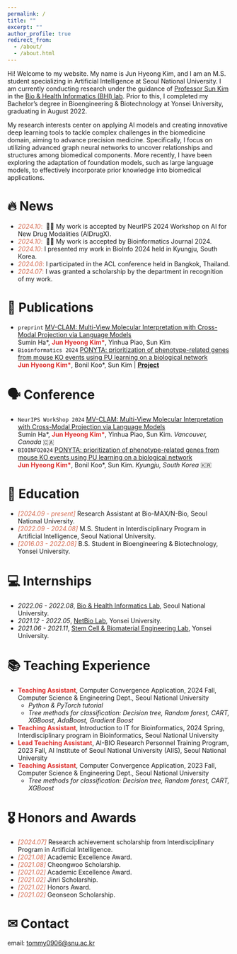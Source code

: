 ```yaml
---
permalink: /
title: ""
excerpt: ""
author_profile: true
redirect_from: 
  - /about/
  - /about.html
--- 
```



<span class='anchor' id='about-me'></span>
Hi! Welcome to my website. My name is Jun Hyeong Kim, and I am an M.S. student specializing in Artificial Intelligence at Seoul National University. I am currently conducting research under the guidance of [Professor Sun Kim](https://scholar.google.co.kr/citations?user=lI_oWS8AAAAJ&hl=en) in the [Bio & Health Informatics (BHI) lab](https://bhi-kimlab.github.io/). Prior to this, I completed my Bachelor’s degree in Bioengineering & Biotechnology at Yonsei University, graduating in August 2022.

My research interests center on applying AI models and creating innovative deep learning tools to tackle complex challenges in the biomedicine domain, aiming to advance precision medicine. Specifically, I focus on utilizing advanced graph neural networks to uncover relationships and structures among biomedical components. More recently, I have been exploring the adaptation of foundation models, such as large language models, to effectively incorporate prior knowledge into biomedical applications.

<!-- My research interest includes neural machine translation and computer vision. I have published more than 100 papers at the top international AI conferences with total <a href='https://scholar.google.com/citations?user=mQEG6VcAAAAJ'>google scholar citations <strong><span id='total_cit'>??+</span></strong></a> (You can also use google scholar badge <a href='https://scholar.google.com/citations?user=mQEG6VcAAAAJ'><img src="https://img.shields.io/endpoint?url={{ url | url_encode }}&logo=Google%20Scholar&labelColor=f6f6f6&color=9cf&style=flat&label=citations"></a>). -->


# 🔥 News
- <span style="color: #D56D53">*2024.10*:</span> &nbsp;🎉🎉 My work is accepted by NeurIPS 2024 Workshop on AI for New Drug Modalities (AIDrugX).
- <span style="color: #D56D53">*2024.10*:</span> &nbsp;🎉🎉 My work is accepted by Bioinformatics Journal 2024.
- <span style="color: #D56D53">*2024.10*:</span> I presented my work in BioInfo 2024 held in Kyungju, South Korea.
- <span style="color: #D56D53">*2024.08*:</span> I participated in the ACL conference held in Bangkok, Thailand. 
- <span style="color: #D56D53">*2024.07*:</span> I was granted a scholarship by the department in recognition of my work.

# 📝 Publications 

<!-- <div class='paper-box'><div class='paper-box-image'><div><div class="badge">CVPR 2016</div><img src='images/500x300.png' alt="sym" width="100%"></div></div>
<div class='paper-box-text' markdown="1">

[Deep Residual Learning for Image Recognition](https://openaccess.thecvf.com/content_cvpr_2016/papers/He_Deep_Residual_Learning_CVPR_2016_paper.pdf)

**Kaiming He**, Xiangyu Zhang, Shaoqing Ren, Jian Sun

[**Project**](https://scholar.google.com/citations?view_op=view_citation&hl=zh-CN&user=DhtAFkwAAAAJ&citation_for_view=DhtAFkwAAAAJ:ALROH1vI_8AC) <strong><span class='show_paper_citations' data='DhtAFkwAAAAJ:ALROH1vI_8AC'></span></strong>
- Lorem ipsum dolor sit amet, consectetur adipiscing elit. Vivamus ornare aliquet ipsum, ac tempus justo dapibus sit amet. 
</div>
</div> -->

<ul>


  <li>
    <code class="language-plaintext highlighter-rouge">preprint</code>
    <a href="../assets/mv_clam_paper_acl2025.pdf">MV-CLAM: Multi-View Molecular Interpretation with Cross-Modal Projection via Language Models</a>
    <br> Sumin Ha*, <strong style="color: #dc322f">Jun Hyeong Kim*</strong>, Yinhua Piao, Sun Kim
  </li>

  <li>
    <code class="language-plaintext highlighter-rouge">Bioinformatics 2024</code>
    <a href="https://academic.oup.com/bioinformatics/article/40/11/btae634/7829145">PONYTA: prioritization of phenotype-related genes from mouse KO events using PU learning on a biological network</a>
    <br> <strong style="color: #dc322f">Jun Hyeong Kim*</strong>, Bonil Koo*, Sun Kim | <a href="https://github.com/Jun-Hyeong-Kim/PONYTA"><strong>Project</strong></a>
  </li>

</ul>

# 🗣️ Conference 

<ul>

  <li>
    <code class="language-plaintext highlighter-rouge">NeurIPS WorkShop 2024</code>
    <a href="[https://openreview.net/forum?id=06B23UkNid](https://neurips.cc/virtual/2024/102874)">MV-CLAM: Multi-View Molecular Interpretation with Cross-Modal Projection via Language Models</a>
    <br> Sumin Ha*, <strong style="color: #dc322f">Jun Hyeong Kim*</strong>, Yinhua Piao, Sun Kim. <em>Vancouver, Canada</em> 🇨🇦
  </li>

  <li>
    <code class="language-plaintext highlighter-rouge">BIOINFO2024</code>
    <a href="https://academic.oup.com/bioinformatics/article/40/11/btae634/7829145">PONYTA: prioritization of phenotype-related genes from mouse KO events using PU learning on a biological network</a>
    <br> <strong style="color: #dc322f">Jun Hyeong Kim*</strong>, Bonil Koo*, Sun Kim. <em>Kyungju, South Korea</em> 🇰🇷
  </li>

</ul>

# 📖 Education
- <span style="color: #D56D53;">*[2024.09 - present]*</span> Research Assistant at Bio-MAX/N-Bio, Seoul National University.
- <span style="color: #D56D53;">*[2022.09 - 2024.08]*</span> M.S. Student in Interdisciplinary Program in Artificial Intelligence, Seoul National University.
- <span style="color: #D56D53;">*[2016.03 - 2022.08]*</span> B.S. Student in Bioengineering & Biotechnology, Yonsei University.


# 💻 Internships

- *2022.06 - 2022.08*, [Bio & Health Informatics Lab](https://bhi-kimlab.github.io/), Seoul National University.
- *2021.12 - 2022.05*, [NetBio Lab](https://netbiolab.org/w/Welcome), Yonsei University.
- *2021.06 - 2021.11*, [Stem Cell & Biomaterial Engineering Lab](https://scbel.yonsei.ac.kr/), Yonsei University.

# 📚 Teaching Experience
- <strong style="color: #dc322f">Teaching Assistant</strong>, Computer Convergence Application, 2024 Fall, Computer Science & Engineering Dept., Seoul National University
  - *Python & PyTorch tutorial*
  - *Tree methods for classification: Decision tree, Random forest, CART, XGBoost, AdaBoost, Gradient Boost*
- <strong style="color: #dc322f">Teaching Assistant</strong>, Introduction to IT for Bioinformatics, 2024 Spring, Interdisciplinary program in Bioinformatics, Seoul National University
- <strong style="color: #dc322f">Lead Teaching Assistant</strong>, AI-BIO Research Personnel Training Program, 2023 Fall, AI Institute of Seoul National University (AIIS), Seoul National University
- <strong style="color: #dc322f">Teaching Assistant</strong>, Computer Convergence Application, 2023 Fall, Computer Science & Engineering Dept., Seoul National University
  - *Tree methods for classification: Decision tree, Random forest, CART, XGBoost*



# 🎖 Honors and Awards
- <span style="color: #D56D53">*[2024.07]*</span> Research achievement scholarship from Interdisciplinary Program in Artificial Intelligence. 
- <span style="color: #D56D53">*[2021.08]*</span> Academic Excellence Award.
- <span style="color: #D56D53">*[2021.08]*</span> Cheongwoo Scholarship.
- <span style="color: #D56D53">*[2021.02]*</span> Academic Excellence Award.
- <span style="color: #D56D53">*[2021.02]*</span> Jinri Scholarship.
- <span style="color: #D56D53">*[2021.02]*</span> Honors Award.
- <span style="color: #D56D53">*[2021.02]*</span> Geonseon Scholarship.

# ✉ Contact
email: tommy0906@snu.ac.kr

<!-- # 💬 Invited Talks
- *2021.06*, Lorem ipsum dolor sit amet, consectetur adipiscing elit. Vivamus ornare aliquet ipsum, ac tempus justo dapibus sit amet. 
- *2021.03*, Lorem ipsum dolor sit amet, consectetur adipiscing elit. Vivamus ornare aliquet ipsum, ac tempus justo dapibus sit amet.  \| [\[video\]](https://github.com/) -->

<!-- # 💻 Internships --> 
<!-- - *2019.05 - 2020.02*, [Lorem](https://github.com/), China. -->
